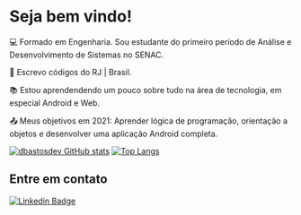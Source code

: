 # Seja bem vindo!

:computer:  Formado em Engenharia. Sou estudante do primeiro período de Análise e Desenvolvimento de Sistemas no SENAC. 

:house_with_garden:  Escrevo códigos do RJ | Brasil.

:books:  Estou aprendendendo um pouco sobre tudo na área de tecnologia, em especial Android e Web.

:outbox_tray:  Meus objetivos em 2021: Aprender lógica de programação, orientação a objetos e desenvolver uma aplicação Android completa.

 [![dbastosdev GitHub stats](https://github-readme-stats.vercel.app/api?username=dbastosdev)](https://github.com/dbastosdev/github-readme-stats)
 [![Top Langs](https://github-readme-stats.vercel.app/api/top-langs/?username=dbastosdev&layout=compact)](https://github.com/dbastosdev/github-readme-stats)

## Entre em contato

[![Linkedin Badge](https://img.shields.io/badge/-LinkedIn-blue?style=flat-square&logo=Linkedin&logoColor=white&link=https://www.linkedin.com/in/douglas-b-5a7413219/)]( https://www.linkedin.com/in/douglas-b-5a7413219/)

